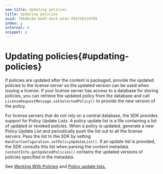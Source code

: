 ```yaml
---
seo-title: Updating policies
title: Updating policies
uuid: f6686c8b-bedf-4ec5-a14e-f03326519f89
index: y
internal: n
snippet: y
---
```


# Updating policies{#updating-policies}

If policies are updated after the content is packaged, provide the updated policies to the license server so the updated version can be used when issuing a license. If your license server has access to a database for storing policies, you can retrieve the updated policy from the database and call `LicenseRequestMessage.setSelectedPolicy()` to provide the new version of the policy.

For license servers that do not rely on a central database, the SDK provides support for Policy Update Lists. A policy update list is a file containing a list of updated or revoked policies. When a policy is updated, generate a new Policy Update List and periodically push the list out to all the license servers. Pass the list to the SDK by setting `HandlerConfiguration.setPolicyUpdateList()`. If an update list is provided, the SDK consults this list when parsing the content metadata. `ContentInfo.getUpdatedPolicies()` contains the updated versions of policies specified in the metadata.

See [Working With Policies](../../../aaxs-protecting-content/content-working-with-policies/content-working-with-policies.md) and [Policy update lists.](content-policy-update-lists.md) 
